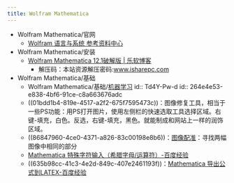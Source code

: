 ```yaml
---
title: Wolfram Mathematica
---
```


- Wolfram Mathematica/官网
	- [Wolfram 语言与系统 参考资料中心](https://reference.wolfram.com/language/)
- Wolfram Mathematica/安装
	- [Wolfram Mathematica 12.1破解版 | 乐软博客](https://www.isharepc.com/15139.html)
		- 解压码：本站资源解压密码:www.isharepc.com
- Wolfram Mathematica/基础
	- Wolfram Mathematica/基础/[机器学习](https://reference.wolfram.com/language/guide/MachineLearning.html)
	  id:: Td4Y-Pw-d
	  id:: 264e4e53-e838-4bf6-91ce-c8a663676adc
	- ((01bdd1b4-819e-4517-a2f2-675f7595473c))：图像修复工具，相当于一些PS功能：用PS打开图片，使用左侧栏的快速选取工具选择区域。右键-填充，白色。反选，右键-填充，黑色。就能制成和网站上一样的润饰区域。
	- ((86847960-4ce0-4371-a826-83c00198e8b6))：[图像配准](https://reference.wolfram.com/language/ref/ImageAlign.html)：寻找两幅图像中相同的部分
	- [Mathematica 特殊字符输入（希腊字母/运算符）-百度经验](https://jingyan.baidu.com/article/948f5924c62db5d80ff5f9e7.html)
	- ((635b98cc-41c3-4e2d-849c-407e2461193f))：[Mathematica 导出公式到LATEX-百度经验](https://jingyan.baidu.com/article/d8072ac4b7cfcaec95cefd2b.html)